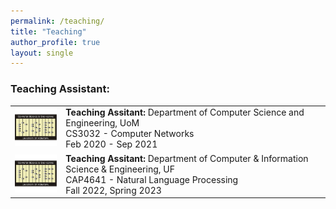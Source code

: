 ```yaml
---
permalink: /teaching/
title: "Teaching"
author_profile: true
layout: single
---
```


<style>
td, th {
   border: none!important;
}
</style>

### **Teaching Assistant:**  

 <table>
  <tr>
    <td><img src="/assets/images/uomcse_logo.png" width="100px">
    <br>
    </td>
    <td style="border:0px">
      <b> Teaching Assitant: </b>
      Department of Computer Science and Engineering, UoM
      <br>
      CS3032 - Computer Networks
      <br>
      Feb 2020 - Sep 2021
    </td>
   </tr>
   <tr>
      <td><img src="/assets/images/uomcse_logo.png" width="100px">
      <br>
     </td>
      <td style="border:0px">
         <b> Teaching Assitant: </b>
         Department of Computer & Information Science & Engineering, UF
         <br>
         CAP4641 - Natural Language Processing
         <br>
         Fall 2022, Spring 2023
      </td>
  </tr>
  
</table> 
